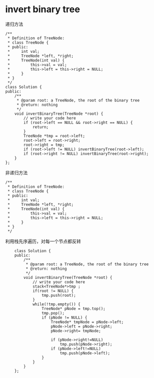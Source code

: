 # invert binary tree


递归方法

    /**
     * Definition of TreeNode:
     * class TreeNode {
     * public:
     *     int val;
     *     TreeNode *left, *right;
     *     TreeNode(int val) {
     *         this->val = val;
     *         this->left = this->right = NULL;
     *     }
     * }
     */
    class Solution {
    public:
        /**
         * @param root: a TreeNode, the root of the binary tree
         * @return: nothing
         */
        void invertBinaryTree(TreeNode *root) {
            // write your code here
            if (root->left == NULL && root->right == NULL) {
                return;
            }
            TreeNode *tmp = root->left;
            root->left = root->right;
            root->right = tmp;
            if (root->left != NULL) invertBinaryTree(root->left);
            if (root->right != NULL) invertBinaryTree(root->right);
        }
    };

非递归方法

    /**
     * Definition of TreeNode:
     * class TreeNode {
     * public:
     *     int val;
     *     TreeNode *left, *right;
     *     TreeNode(int val) {
     *         this->val = val;
     *         this->left = this->right = NULL;
     *     }
     * }
     */

利用栈先序遍历，对每一个节点都反转

        class Solution {
        public:
            /**
             * @param root: a TreeNode, the root of the binary tree
             * @return: nothing
             */
            void invertBinaryTree(TreeNode *root) {
                // write your code here
                stack<TreeNode*>tmp ;
                if(root != NULL) {
                    tmp.push(root);
                }
                while(!tmp.empty()) {
                    TreeNode* pNode = tmp.top();
                    tmp.pop();
                    if (pNode != NULL) {
                        TreeNode* tmpNode = pNode->left;
                        pNode->left = pNode->right;
                        pNode->right= tmpNode;

                        if (pNode->right!=NULL)
                            tmp.push(pNode->right);
                        if (pNode->left!=NULL)
                            tmp.push(pNode->left);
                    }
                }
            }
        };
